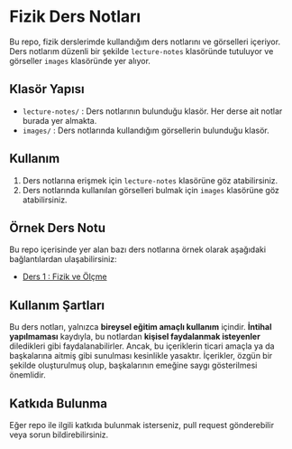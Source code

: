 # Fizik Ders Notları

Bu repo, fizik derslerimde kullandığım ders notlarını ve görselleri içeriyor. Ders notlarım düzenli bir şekilde `lecture-notes` klasöründe tutuluyor ve görseller `images` klasöründe yer alıyor.

## Klasör Yapısı

- `lecture-notes/` : Ders notlarının bulunduğu klasör. Her derse ait notlar burada yer almakta.
- `images/` : Ders notlarında kullandığım görsellerin bulunduğu klasör.

## Kullanım

1. Ders notlarına erişmek için `lecture-notes` klasörüne göz atabilirsiniz.
2. Ders notlarında kullanılan görselleri bulmak için `images` klasörüne göz atabilirsiniz.

## Örnek Ders Notu

Bu repo içerisinde yer alan bazı ders notlarına örnek olarak aşağıdaki bağlantılardan ulaşabilirsiniz:

- [Ders 1 : Fizik ve Ölçme](lecture-notes/ders-1-fizik-ve-olcme.md)

## Kullanım Şartları

Bu ders notları, yalnızca **bireysel eğitim amaçlı kullanım** içindir. **İntihal yapılmaması** kaydıyla, bu notlardan **kişisel faydalanmak isteyenler** diledikleri gibi faydalanabilirler. Ancak, bu içeriklerin ticari amaçla ya da başkalarına aitmiş gibi sunulması kesinlikle yasaktır. İçerikler, özgün bir şekilde oluşturulmuş olup, başkalarının emeğine saygı gösterilmesi önemlidir.

## Katkıda Bulunma

Eğer repo ile ilgili katkıda bulunmak isterseniz, pull request gönderebilir veya sorun bildirebilirsiniz.
